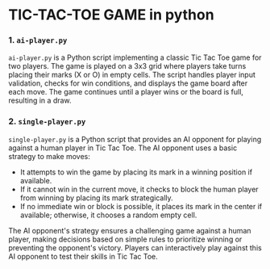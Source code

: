 # TIC-TAC-TOE GAME in python

### 1. `ai-player.py`

`ai-player.py` is a Python script implementing a classic Tic Tac Toe game for two players. The game is played on a 3x3 grid where players take turns placing their marks (X or O) in empty cells. The script handles player input validation, checks for win conditions, and displays the game board after each move. The game continues until a player wins or the board is full, resulting in a draw.

### 2. `single-player.py`

`single-player.py` is a Python script that provides an AI opponent for playing against a human player in Tic Tac Toe. The AI opponent uses a basic strategy to make moves:
- It attempts to win the game by placing its mark in a winning position if available.
- If it cannot win in the current move, it checks to block the human player from winning by placing its mark strategically.
- If no immediate win or block is possible, it places its mark in the center if available; otherwise, it chooses a random empty cell.

The AI opponent's strategy ensures a challenging game against a human player, making decisions based on simple rules to prioritize winning or preventing the opponent's victory. Players can interactively play against this AI opponent to test their skills in Tic Tac Toe.
